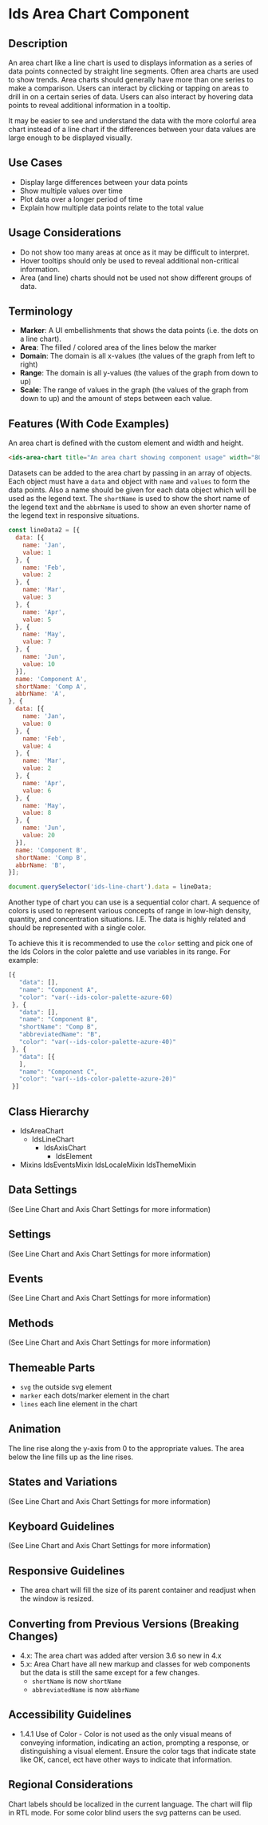 # Ids Area Chart Component

## Description

An area chart like a line chart is used to displays information as a series of data points connected by straight line segments. Often area charts are used to show trends. Area charts should generally have more than one series to make a comparison. Users can interact by clicking or tapping on areas to drill in on a certain series of data. Users can also interact by hovering data points to reveal additional information in a tooltip.

It may be easier to see and understand the data with the more colorful area chart instead of a line chart if the differences between your data values are large enough to be displayed visually.

## Use Cases

- Display large differences between your data points
- Show multiple values over time
- Plot data over a longer period of time
- Explain how multiple data points relate to the total value

## Usage Considerations

- Do not show too many areas at once as it may be difficult to interpret.
- Hover tooltips should only be used to reveal additional non-critical information.
- Area (and line) charts should not be used not show different groups of data.

## Terminology

- **Marker**: A UI embellishments that shows the data points (i.e. the dots on a line chart).
- **Area**: The filled / colored area of the lines below the marker
- **Domain**: The domain is all x-values (the values of the graph from left to right)
- **Range**: The domain is all y-values (the values of the graph from down to up)
- **Scale**: The range of values in the graph (the values of the graph from down to up) and the amount of steps between each value.

## Features (With Code Examples)

An area chart is defined with the custom element and width and height.

```html
<ids-area-chart title="An area chart showing component usage" width="800" height="500"></ids-area-chart>
```

Datasets can be added to the area chart by passing in an array of objects. Each object must have a `data` and object with `name` and `values` to form the data points. Also a name should be given for each data object which will be used as the legend text. The `shortName` is used to show the short name of the legend text and the `abbrName` is used to show an even shorter name of the legend text in responsive situations.

```js
const lineData2 = [{
  data: [{
    name: 'Jan',
    value: 1
  }, {
    name: 'Feb',
    value: 2
  }, {
    name: 'Mar',
    value: 3
  }, {
    name: 'Apr',
    value: 5
  }, {
    name: 'May',
    value: 7
  }, {
    name: 'Jun',
    value: 10
  }],
  name: 'Component A',
  shortName: 'Comp A',
  abbrName: 'A',
}, {
  data: [{
    name: 'Jan',
    value: 0
  }, {
    name: 'Feb',
    value: 4
  }, {
    name: 'Mar',
    value: 2
  }, {
    name: 'Apr',
    value: 6
  }, {
    name: 'May',
    value: 8
  }, {
    name: 'Jun',
    value: 20
  }],
  name: 'Component B',
  shortName: 'Comp B',
  abbrName: 'B',
}];

document.querySelector('ids-line-chart').data = lineData;
```

Another type of chart you can use is a sequential color chart. A sequence of colors is used to represent various concepts of range in low-high density, quantity, and concentration situations. I.E. The data is highly related and should be represented with a single color.

To achieve this it is recommended to use the `color` setting and pick one of the Ids Colors in the color palette and use variables in its range. For example:

```js
[{
   "data": [],
   "name": "Component A",
   "color": "var(--ids-color-palette-azure-60)
 }, {
   "data": [],
   "name": "Component B",
   "shortName": "Comp B",
   "abbreviatedName": "B",
   "color": "var(--ids-color-palette-azure-40)"
 }, {
   "data": [{
   ],
   "name": "Component C",
   "color": "var(--ids-color-palette-azure-20)"
 }]
```

## Class Hierarchy

- IdsAreaChart
  - IdsLineChart
    - IdsAxisChart
      - IdsElement
- Mixins
  IdsEventsMixin
  IdsLocaleMixin
  IdsThemeMixin

## Data Settings

(See Line Chart and Axis Chart Settings for more information)

## Settings

(See Line Chart and Axis Chart Settings for more information)

## Events

(See Line Chart and Axis Chart Settings for more information)

## Methods

(See Line Chart and Axis Chart Settings for more information)

## Themeable Parts

- `svg` the outside svg element
- `marker` each dots/marker element in the chart
- `lines` each line element in the chart

## Animation

The line rise along the y-axis from 0 to the appropriate values. The area below the line fills up as the line rises.

## States and Variations

(See Line Chart and Axis Chart Settings for more information)

## Keyboard Guidelines

(See Line Chart and Axis Chart Settings for more information)

## Responsive Guidelines

- The area chart will fill the size of its parent container and readjust when the window is resized.

## Converting from Previous Versions (Breaking Changes)

- 4.x: The area chart was added after version 3.6 so new in 4.x
- 5.x: Area Chart have all new markup and classes for web components but the data is still the same except for a few changes.
  - `shortName` is now `shortName`
  - `abbreviatedName` is now `abbrName`

## Accessibility Guidelines

- 1.4.1 Use of Color - Color is not used as the only visual means of conveying information, indicating an action, prompting a response, or distinguishing a visual element. Ensure the color tags that indicate state like OK, cancel, ect have other ways to indicate that information.

## Regional Considerations

Chart labels should be localized in the current language. The chart will flip in RTL mode. For some color blind users the svg patterns can be used.
